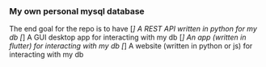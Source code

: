 ### My own personal mysql database
The end goal for the repo is to have
[*] A REST API written in python for my db
[*] A GUI desktop app for interacting with my db
[*] An app (written in flutter) for interacting with my db
[*] A website (written in python or js) for interacting with my db
